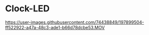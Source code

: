 # Clock-LED

https://user-images.githubusercontent.com/74438849/197899504-ff522922-a47a-48c3-ade1-b66d78dcbe53.MOV

